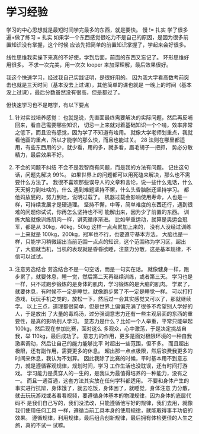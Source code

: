 # 学习经验

学习的中心思想就是最短时间学完最多的东西，就是要快。 
慢 != 扎实 
学了很多遍+做了练习 = 扎实 
如果学一个东西感觉很吃力不是自己的原因，是因为很多前置知识没有掌握，这个时候 
应该先把简单的前置知识掌握了，学起来会好很多。



线性思维我实操下来真的不好使，学到后面，前面的东西又忘记了。 
环形思维好用很多。 
不求一次完美，用一次次 looper 来加深理解，最后效果很好。



我这个快速学习，经过我自己实践证明，是很好用的。 
因为我大学看高数考前突击也就是三天时间（基本没去上过课），其他简单的课也就是 
一晚上的时间（基本没上过课），最后分数虽然没有很高，但是都过了。



但快速学习也不是瞎学，有以下要点  

1. 针对实战培养感觉： 
   也就是说，先直面最终需要解决的实际问题，然后再反哺回来，看自己需要哪些知识， 
   切忌一上来就对着基础知识一个个啃，效率非常之低下，而且没有感觉，因为学了不知道有啥用。 
   就像大学老师划重点，我就看他画的重点，所以才能学的那么快，而且也能过关。 
   28 法则在哪里都适用，有些东西用的少，就少看，用的多，就多看，眉毛胡子一把抓， 
   势必分散精力，最后效果不好。



2. 不会的问题不纠结 
   不会不是我智商有问题，而是我的方法有问题。 
   记住这句话，问题先解决 99%。 
   如果世界上的问题都可以用死磕来解决，那么也不需要什么方法了。 
   我很不喜欢那些误导人的文章和言论，说一些什么鬼话，什么天天努力到吐啥的，什么 
   遇到难题坚持不懈，什么头昏脑胀还坚持学习。 
   都他妈放屁的，努力到吐，说明过载了。 
   机器过载会影响使用寿命，人也是一样，可持续发展才是硬道理。 
   坚持不懈，中等，简单难度的东西还行，遇到很难的问题你试试，你再怎么坚持也不可 
   能解出来，因为少了前置的东西。 
   训练大脑就像训练肌肉一样，讲究循序渐进。 
   比如举重运动，就算是奥运会冠军，都是从 30kg，40kg，50kg 这样一点点累加上来的， 没有人没经过训练一上来就是 100kg，200kg，冠军也不行，也要遵守基本方法。 
   大脑也是一样，只能学习稍微超出当前范围一点点的知识，这个范围称为学习区，超出 
   了，大脑就当机，当机的表现就是昏昏欲睡，注意力分散，这是基本规律，不信可以试试。



3. 注意劳逸结合 
   劳逸结合不是一句空话，而是一句实在话。 
   就像健身一样，跑步累了，就要休息，睡一觉，然后第二天再继续训练，或者第三天。 
   学习也是一样，只不过跑步锻炼的是身体的肌肉，学习锻炼的是大脑的肌肉。 
   学累了，就要休息，有时候不一定是睡觉，就像跑步累了不一定是睡觉一样。 
   可以打打游戏，玩玩手机之类的，放松一下，然后过一会其实感觉又可以了，那就继续 
   学。 
   以上三点，道理都很简单，但是世界上偏偏充满了很多不希望别人学好的人，于是放出 
   了大量的毒鸡汤，过分强调意志力还有一些主观层面的东西的重要性，是真的影响别人学习。 
   意志力是什么？比如一个人举重，平常只能举起 100kg，然后现在参加比赛，面对这么 
   多观众，心中激荡，于是决定挑战自我，举 110kg，最后成功了。 
   意志力的作用，更多是面对极限环境的一种自我激素调动，然后让自己的能力能够比平 
   时超出一些范围，但不多。 
   而且超出极限，还有副作用，需要更多的休息。 
   超出那一点点极限，然后浪费我更多的时间来休息，我认为不划算。 
   因此我除了比赛的时候，平时基本用不到意志力，就是遵循客观规律，规划时间，学习 
   工作生活也没耽误，还有时间打游戏。 
   学习能力是贯穿人的一生的，是我认为最值得培养的一种能力，没有之一。 
   而且一通百通，这套方法其实放在任何学科都适用。 
   不要和身体产生的事实进行抗辩，身体饿了，就去吃饭，身体困了，就睡觉，身体注意 
   力分散，就去玩玩游戏或者看看视频，要遵循身体基本的物理规律，因为身体的底层代码不 是我们自己写的，我们没法改，只能遵循他写好的规律，我们去用，就像我们使用任何工具 一样，遵循当前工具本身的使用规律，就能取得事半功倍的效果。 
   遵循规律，利用规律，最后组合创新规律，最后拥有体检更佳的人生之旅，真的不试一 
   试嘛。
